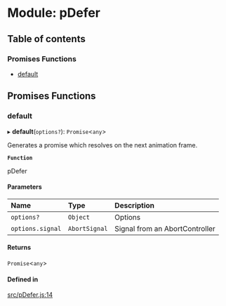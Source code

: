 # Module: pDefer

## Table of contents

### Promises Functions

- [default](pDefer.md#default)

## Promises Functions

### default

▸ **default**(`options?`): `Promise`<`any`\>

Generates a promise which resolves on the next animation frame.

**`Function`**

pDefer

#### Parameters

| Name | Type | Description |
| :------ | :------ | :------ |
| `options?` | `Object` | Options |
| `options.signal` | `AbortSignal` | Signal from an AbortController |

#### Returns

`Promise`<`any`\>

#### Defined in

[src/pDefer.js:14](https://github.com/Twipped/js-utils/blob/f2eceb5/src/pDefer.js#L14)
